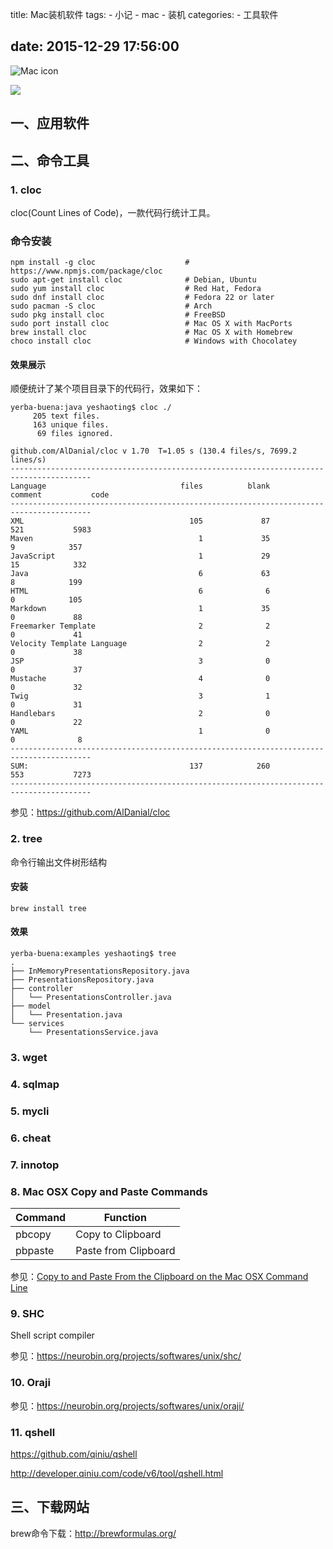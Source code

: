 title: Mac装机软件
tags:
    - 小记
    - mac
    - 装机
categories:
    - 工具软件

date: 2015-12-29 17:56:00
---

![Mac icon](http://o7kubqw1j.bkt.clouddn.com/asserts/images/logo/mac.png)

<img src="http://o7kubqw1j.bkt.clouddn.com/asserts/images/logo/mac.png" class="img-logo img-center" />



## 一、应用软件





## 二、命令工具



### 1. cloc

cloc(Count Lines of Code)，一款代码行统计工具。

### 命令安装

``` shell
npm install -g cloc                    # https://www.npmjs.com/package/cloc
sudo apt-get install cloc              # Debian, Ubuntu
sudo yum install cloc                  # Red Hat, Fedora
sudo dnf install cloc                  # Fedora 22 or later
sudo pacman -S cloc                    # Arch
sudo pkg install cloc                  # FreeBSD
sudo port install cloc                 # Mac OS X with MacPorts
brew install cloc                      # Mac OS X with Homebrew
choco install cloc                     # Windows with Chocolatey
```

#### 效果展示

顺便统计了某个项目目录下的代码行，效果如下：

``` shell
yerba-buena:java yeshaoting$ cloc ./
     205 text files.
     163 unique files.
      69 files ignored.

github.com/AlDanial/cloc v 1.70  T=1.05 s (130.4 files/s, 7699.2 lines/s)
----------------------------------------------------------------------------------------
Language                              files          blank        comment           code
----------------------------------------------------------------------------------------
XML                                     105             87            521           5983
Maven                                     1             35              9            357
JavaScript                                1             29             15            332
Java                                      6             63              8            199
HTML                                      6              6              0            105
Markdown                                  1             35              0             88
Freemarker Template                       2              2              0             41
Velocity Template Language                2              2              0             38
JSP                                       3              0              0             37
Mustache                                  4              0              0             32
Twig                                      3              1              0             31
Handlebars                                2              0              0             22
YAML                                      1              0              0              8
----------------------------------------------------------------------------------------
SUM:                                    137            260            553           7273
----------------------------------------------------------------------------------------
```

参见：https://github.com/AlDanial/cloc

### 2. tree

命令行输出文件树形结构

#### 安装

``` she
brew install tree
```

#### 效果

``` shell
yerba-buena:examples yeshaoting$ tree
.
├── InMemoryPresentationsRepository.java
├── PresentationsRepository.java
├── controller
│   └── PresentationsController.java
├── model
│   └── Presentation.java
└── services
    └── PresentationsService.java
```

### 3. wget

### 4. sqlmap

### 5. mycli

### 6. cheat

### 7. innotop

### 8. Mac OSX Copy and Paste Commands

| Command | Function             |
| ------- | -------------------- |
| pbcopy  | Copy to Clipboard    |
| pbpaste | Paste from Clipboard |

参见：[Copy to and Paste From the Clipboard on the Mac OSX Command Line](http://sweetme.at/2013/11/17/copy-to-and-paste-from-the-clipboard-on-the-mac-osx-command-line/)

### 9. SHC

Shell script compiler

参见：https://neurobin.org/projects/softwares/unix/shc/

### 10. Oraji

参见：https://neurobin.org/projects/softwares/unix/oraji/

### 11. qshell

https://github.com/qiniu/qshell

http://developer.qiniu.com/code/v6/tool/qshell.html

## 三、下载网站

brew命令下载：http://brewformulas.org/